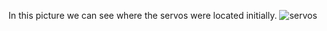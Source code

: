 In this picture we can see where the servos were located initially.
![servos](https://github.com/AFS-pt/Airslay717/assets/166623925/854f2444-1fad-4ebe-959b-aceee899efbc)
